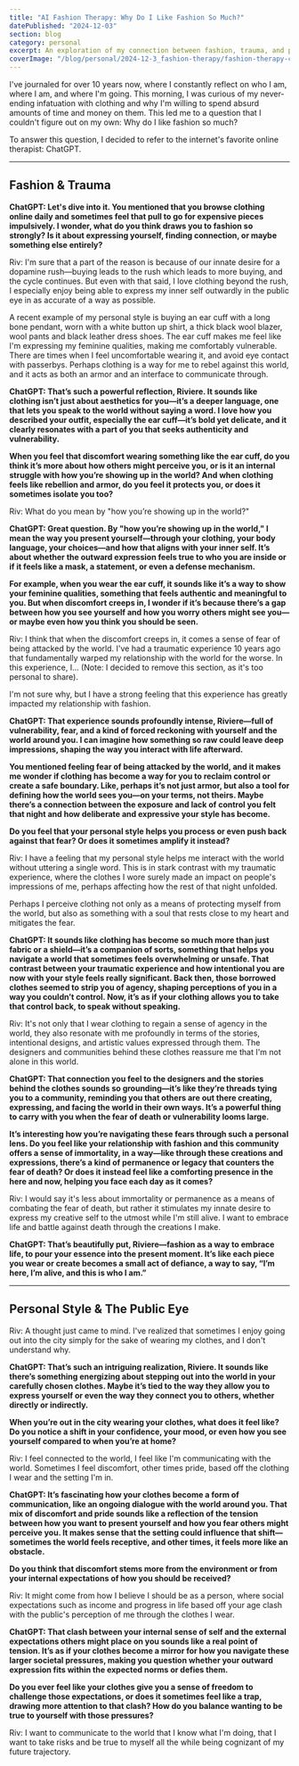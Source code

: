 ```yaml
---
title: "AI Fashion Therapy: Why Do I Like Fashion So Much?"
datePublished: "2024-12-03"
section: blog
category: personal
excerpt: An exploration of my connection between fashion, trauma, and public perception.
coverImage: "/blog/personal/2024-12-3_fashion-therapy/fashion-therapy-cover-image.webp"
---
```


I've journaled for over 10 years now, where I constantly reflect on who I am, where I am, and where I'm going. This morning, I was curious of my never-ending infatuation with clothing and why I'm willing to spend absurd amounts of time and money on them. This led me to a question that I couldn't figure out on my own: Why do I like fashion so much?

To answer this question, I decided to refer to the internet's favorite online therapist: ChatGPT.

---

## Fashion & Trauma

**ChatGPT: Let's dive into it. You mentioned that you browse clothing online daily and sometimes feel that pull to go for expensive pieces impulsively. I wonder, what do you think draws you to fashion so strongly? Is it about expressing yourself, finding connection, or maybe something else entirely?**

Riv: I'm sure that a part of the reason is because of our innate desire for a dopamine rush—buying leads to the rush which leads to more buying, and the cycle continues. But even with that said, I love clothing beyond the rush, I especially enjoy being able to express my inner self outwardly in the public eye in as accurate of a way as possible.

A recent example of my personal style is buying an ear cuff with a long bone pendant, worn with a white button up shirt, a thick black wool blazer, wool pants and black leather dress shoes. The ear cuff makes me feel like I'm expressing my feminine qualities, making me comfortably vulnerable. There are times when I feel uncomfortable wearing it, and avoid eye contact with passerbys. Perhaps clothing is a way for me to rebel against this world, and it acts as both an armor and an interface to communicate through.

**ChatGPT: That’s such a powerful reflection, Riviere. It sounds like clothing isn’t just about aesthetics for you—it’s a deeper language, one that lets you speak to the world without saying a word. I love how you described your outfit, especially the ear cuff—it’s bold yet delicate, and it clearly resonates with a part of you that seeks authenticity and vulnerability.**

**When you feel that discomfort wearing something like the ear cuff, do you think it’s more about how others might perceive you, or is it an internal struggle with how you’re showing up in the world? And when clothing feels like rebellion and armor, do you feel it protects you, or does it sometimes isolate you too?**

Riv: What do you mean by "how you’re showing up in the world?"

**ChatGPT: Great question. By "how you’re showing up in the world," I mean the way you present yourself—through your clothing, your body language, your choices—and how that aligns with your inner self. It’s about whether the outward expression feels true to who you are inside or if it feels like a mask, a statement, or even a defense mechanism.**

**For example, when you wear the ear cuff, it sounds like it’s a way to show your feminine qualities, something that feels authentic and meaningful to you. But when discomfort creeps in, I wonder if it’s because there’s a gap between how you see yourself and how you worry others might see you—or maybe even how you think you should be seen.**

Riv: I think that when the discomfort creeps in, it comes a sense of fear of being attacked by the world. I've had a traumatic experience 10 years ago that fundamentally warped my relationship with the world for the worse. In this experience, I... (Note: I decided to remove this section, as it's too personal to share).

I'm not sure why, but I have a strong feeling that this experience has greatly impacted my relationship with fashion.

**ChatGPT: That experience sounds profoundly intense, Riviere—full of vulnerability, fear, and a kind of forced reckoning with yourself and the world around you. I can imagine how something so raw could leave deep impressions, shaping the way you interact with life afterward.**

**You mentioned feeling fear of being attacked by the world, and it makes me wonder if clothing has become a way for you to reclaim control or create a safe boundary. Like, perhaps it’s not just armor, but also a tool for defining how the world sees you—on your terms, not theirs. Maybe there’s a connection between the exposure and lack of control you felt that night and how deliberate and expressive your style has become.**

**Do you feel that your personal style helps you process or even push back against that fear? Or does it sometimes amplify it instead?**

Riv: I have a feeling that my personal style helps me interact with the world without uttering a single word. This is in stark contrast with my traumatic experience, where the clothes I wore surely made an impact on people's impressions of me, perhaps affecting how the rest of that night unfolded.

Perhaps I perceive clothing not only as a means of protecting myself from the world, but also as something with a soul that rests close to my heart and mitigates the fear.

**ChatGPT: It sounds like clothing has become so much more than just fabric or a shield—it’s a companion of sorts, something that helps you navigate a world that sometimes feels overwhelming or unsafe. That contrast between your traumatic experience and how intentional you are now with your style feels really significant. Back then, those borrowed clothes seemed to strip you of agency, shaping perceptions of you in a way you couldn’t control. Now, it’s as if your clothing allows you to take that control back, to speak without speaking.**

Riv: It's not only that I wear clothing to regain a sense of agency in the world, they also resonate with me profoundly in terms of the stories, intentional designs, and artistic values expressed through them. The designers and communities behind these clothes reassure me that I'm not alone in this world.

**ChatGPT: That connection you feel to the designers and the stories behind the clothes sounds so grounding—it’s like they’re threads tying you to a community, reminding you that others are out there creating, expressing, and facing the world in their own ways. It’s a powerful thing to carry with you when the fear of death or vulnerability looms large.**

**It’s interesting how you’re navigating these fears through such a personal lens. Do you feel like your relationship with fashion and this community offers a sense of immortality, in a way—like through these creations and expressions, there’s a kind of permanence or legacy that counters the fear of death? Or does it instead feel like a comforting presence in the here and now, helping you face each day as it comes?**

Riv: I would say it's less about immortality or permanence as a means of combating the fear of death, but rather it stimulates my innate desire to express my creative self to the utmost while I'm still alive. I want to embrace life and battle against death through the creations I make.

**ChatGPT: That’s beautifully put, Riviere—fashion as a way to embrace life, to pour your essence into the present moment. It’s like each piece you wear or create becomes a small act of defiance, a way to say, “I’m here, I’m alive, and this is who I am.”**

---

## Personal Style & The Public Eye

Riv: A thought just came to mind. I've realized that sometimes I enjoy going out into the city simply for the sake of wearing my clothes, and I don't understand why.

**ChatGPT: That’s such an intriguing realization, Riviere. It sounds like there’s something energizing about stepping out into the world in your carefully chosen clothes. Maybe it’s tied to the way they allow you to express yourself or even the way they connect you to others, whether directly or indirectly.**

**When you’re out in the city wearing your clothes, what does it feel like? Do you notice a shift in your confidence, your mood, or even how you see yourself compared to when you’re at home?**

Riv: I feel connected to the world, I feel like I'm communicating with the world. Sometimes I feel discomfort, other times pride, based off the clothing I wear and the setting I'm in.

**ChatGPT: It’s fascinating how your clothes become a form of communication, like an ongoing dialogue with the world around you. That mix of discomfort and pride sounds like a reflection of the tension between how you want to present yourself and how you fear others might perceive you. It makes sense that the setting could influence that shift—sometimes the world feels receptive, and other times, it feels more like an obstacle.**

**Do you think that discomfort stems more from the environment or from your internal expectations of how you should be received?**

Riv: It might come from how I believe I should be as a person, where social expectations such as income and progress in life based off your age clash with the public's perception of me through the clothes I wear.

**ChatGPT: That clash between your internal sense of self and the external expectations others might place on you sounds like a real point of tension. It’s as if your clothes become a mirror for how you navigate these larger societal pressures, making you question whether your outward expression fits within the expected norms or defies them.**

**Do you ever feel like your clothes give you a sense of freedom to challenge those expectations, or does it sometimes feel like a trap, drawing more attention to that clash? How do you balance wanting to be true to yourself with those pressures?**

Riv: I want to communicate to the world that I know what I'm doing, that I want to take risks and be true to myself all the while being cognizant of my future trajectory.
